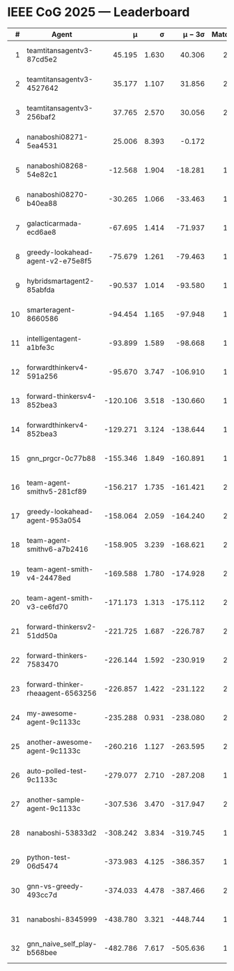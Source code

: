 # IEEE CoG 2025 — Leaderboard

| # | Agent | μ | σ | μ − 3σ | Matches | Updated |
|---:|---|---:|---:|---:|---:|---|
| 1 | teamtitansagentv3-87cd5e2 | 45.195 | 1.630 | 40.306 | 2180 | 2025-08-27 13:05 |
| 2 | teamtitansagentv3-4527642 | 35.177 | 1.107 | 31.856 | 2060 | 2025-08-27 13:05 |
| 3 | teamtitansagentv3-256baf2 | 37.765 | 2.570 | 30.056 | 2060 | 2025-08-27 13:05 |
| 4 | nanaboshi08271-5ea4531 | 25.006 | 8.393 | -0.172 | 500 | 2025-08-27 13:05 |
| 5 | nanaboshi08268-54e82c1 | -12.568 | 1.904 | -18.281 | 1800 | 2025-08-27 13:05 |
| 6 | nanaboshi08270-b40ea88 | -30.265 | 1.066 | -33.463 | 1040 | 2025-08-27 13:05 |
| 7 | galacticarmada-ecd6ae8 | -67.695 | 1.414 | -71.937 | 1960 | 2025-08-27 13:05 |
| 8 | greedy-lookahead-agent-v2-e75e8f5 | -75.679 | 1.261 | -79.463 | 1918 | 2025-08-27 13:05 |
| 9 | hybridsmartagent2-85abfda | -90.537 | 1.014 | -93.580 | 1758 | 2025-08-27 13:05 |
| 10 | smarteragent-8660586 | -94.454 | 1.165 | -97.948 | 1758 | 2025-08-27 13:05 |
| 11 | intelligentagent-a1bfe3c | -93.899 | 1.589 | -98.668 | 1944 | 2025-08-27 13:05 |
| 12 | forwardthinkerv4-591a256 | -95.670 | 3.747 | -106.910 | 1846 | 2025-08-27 13:05 |
| 13 | forward-thinkersv4-852bea3 | -120.106 | 3.518 | -130.660 | 1998 | 2025-08-27 13:05 |
| 14 | forwardthinkerv4-852bea3 | -129.271 | 3.124 | -138.644 | 1644 | 2025-08-27 13:05 |
| 15 | gnn_prgcr-0c77b88 | -155.346 | 1.849 | -160.891 | 1760 | 2025-08-27 13:05 |
| 16 | team-agent-smithv5-281cf89 | -156.217 | 1.735 | -161.421 | 2200 | 2025-08-27 13:05 |
| 17 | greedy-lookahead-agent-953a054 | -158.064 | 2.059 | -164.240 | 2058 | 2025-08-27 13:05 |
| 18 | team-agent-smithv6-a7b2416 | -158.905 | 3.239 | -168.621 | 2500 | 2025-08-27 13:05 |
| 19 | team-agent-smith-v4-24478ed | -169.588 | 1.780 | -174.928 | 2100 | 2025-08-27 13:05 |
| 20 | team-agent-smith-v3-ce6fd70 | -171.173 | 1.313 | -175.112 | 2140 | 2025-08-27 13:05 |
| 21 | forward-thinkersv2-51dd50a | -221.725 | 1.687 | -226.787 | 2408 | 2025-08-27 13:05 |
| 22 | forward-thinkers-7583470 | -226.144 | 1.592 | -230.919 | 2160 | 2025-08-27 13:05 |
| 23 | forward-thinker-rheaagent-6563256 | -226.857 | 1.422 | -231.122 | 2348 | 2025-08-27 13:05 |
| 24 | my-awesome-agent-9c1133c | -235.288 | 0.931 | -238.080 | 2760 | 2025-08-27 13:05 |
| 25 | another-awesome-agent-9c1133c | -260.216 | 1.127 | -263.595 | 2360 | 2025-08-27 13:05 |
| 26 | auto-polled-test-9c1133c | -279.077 | 2.710 | -287.208 | 1720 | 2025-08-27 13:05 |
| 27 | another-sample-agent-9c1133c | -307.536 | 3.470 | -317.947 | 2320 | 2025-08-27 13:05 |
| 28 | nanaboshi-53833d2 | -308.242 | 3.834 | -319.745 | 1780 | 2025-08-27 13:05 |
| 29 | python-test-06d5474 | -373.983 | 4.125 | -386.357 | 1970 | 2025-08-27 13:05 |
| 30 | gnn-vs-greedy-493cc7d | -374.033 | 4.478 | -387.466 | 2020 | 2025-08-27 13:05 |
| 31 | nanaboshi-8345999 | -438.780 | 3.321 | -448.744 | 1990 | 2025-08-27 13:05 |
| 32 | gnn_naive_self_play-b568bee | -482.786 | 7.617 | -505.636 | 1600 | 2025-08-27 13:05 |
